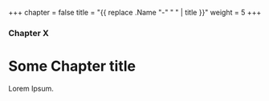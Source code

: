 +++
chapter = false
title = "{{ replace .Name "-" " " | title }}"
weight = 5
+++

### Chapter X

# Some Chapter title

Lorem Ipsum.